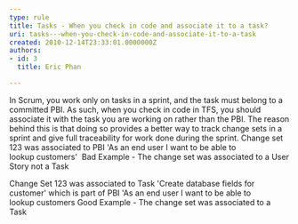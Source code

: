 ```yaml
---
type: rule
title: Tasks - When you check in code and associate it to a task?
uri: tasks---when-you-check-in-code-and-associate-it-to-a-task
created: 2010-12-14T23:33:01.0000000Z
authors:
- id: 3
  title: Eric Phan

---
```


In Scrum, you work only on tasks in a sprint, and the task must belong to a committed PBI. As such, when you check in code in TFS, you should associate it with the task you are working on rather than the PBI.  The reason behind this is that doing so provides a better way to track change sets in a sprint and give full traceability for work done during the sprint. 
Change set 123 was associated to PBI 'As an end user I want to be able to lookup customers'
​
Bad Example - The change set was associated to a User Story not a Task

Change Set 123 was associated to Task 'Create database fields for customer' which is part of PBI​ 'As an end user I want to be able to lookup customers​
Good Example - The change set was associated to a Task

